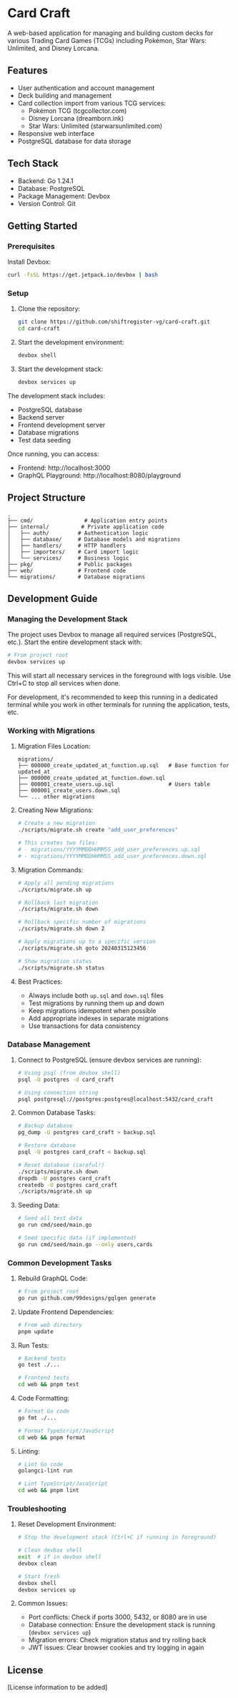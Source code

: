 # Card Craft

A web-based application for managing and building custom decks for various Trading Card Games (TCGs) including Pokémon, Star Wars: Unlimited, and Disney Lorcana.

## Features

- User authentication and account management
- Deck building and management
- Card collection import from various TCG services:
  - Pokémon TCG (tcgcollector.com)
  - Disney Lorcana (dreamborn.ink)
  - Star Wars: Unlimited (starwarsunlimited.com)
- Responsive web interface
- PostgreSQL database for data storage

## Tech Stack

- Backend: Go 1.24.1
- Database: PostgreSQL
- Package Management: Devbox
- Version Control: Git

## Getting Started

### Prerequisites
Install Devbox:
```bash
curl -fsSL https://get.jetpack.io/devbox | bash
```

### Setup

1. Clone the repository:
   ```bash
   git clone https://github.com/shiftregister-vg/card-craft.git
   cd card-craft
   ```

2. Start the development environment:
   ```bash
   devbox shell
   ```

3. Start the development stack:
   ```bash
   devbox services up
   ```

The development stack includes:
- PostgreSQL database
- Backend server
- Frontend development server
- Database migrations
- Test data seeding

Once running, you can access:
- Frontend: http://localhost:3000
- GraphQL Playground: http://localhost:8080/playground

## Project Structure

```
.
├── cmd/                # Application entry points
├── internal/          # Private application code
│   ├── auth/         # Authentication logic
│   ├── database/     # Database models and migrations
│   ├── handlers/     # HTTP handlers
│   ├── importers/    # Card import logic
│   └── services/     # Business logic
├── pkg/              # Public packages
├── web/              # Frontend code
└── migrations/       # Database migrations
```

## Development Guide

### Managing the Development Stack

The project uses Devbox to manage all required services (PostgreSQL, etc.). Start the entire development stack with:

```bash
# From project root
devbox services up
```

This will start all necessary services in the foreground with logs visible. Use Ctrl+C to stop all services when done.

For development, it's recommended to keep this running in a dedicated terminal while you work in other terminals for running the application, tests, etc.

### Working with Migrations

1. Migration Files Location:
   ```
   migrations/
   ├── 000000_create_updated_at_function.up.sql   # Base function for updated_at
   ├── 000000_create_updated_at_function.down.sql
   ├── 000001_create_users.up.sql                 # Users table
   ├── 000001_create_users.down.sql
   └── ... other migrations
   ```

2. Creating New Migrations:
   ```bash
   # Create a new migration
   ./scripts/migrate.sh create "add_user_preferences"

   # This creates two files:
   # - migrations/YYYYMMDDHHMMSS_add_user_preferences.up.sql
   # - migrations/YYYYMMDDHHMMSS_add_user_preferences.down.sql
   ```

3. Migration Commands:
   ```bash
   # Apply all pending migrations
   ./scripts/migrate.sh up

   # Rollback last migration
   ./scripts/migrate.sh down

   # Rollback specific number of migrations
   ./scripts/migrate.sh down 2

   # Apply migrations up to a specific version
   ./scripts/migrate.sh goto 20240315123456

   # Show migration status
   ./scripts/migrate.sh status
   ```

4. Best Practices:
   - Always include both `up.sql` and `down.sql` files
   - Test migrations by running them up and down
   - Keep migrations idempotent when possible
   - Add appropriate indexes in separate migrations
   - Use transactions for data consistency

### Database Management

1. Connect to PostgreSQL (ensure devbox services are running):
   ```bash
   # Using psql (from devbox shell)
   psql -U postgres -d card_craft

   # Using connection string
   psql postgresql://postgres:postgres@localhost:5432/card_craft
   ```

2. Common Database Tasks:
   ```bash
   # Backup database
   pg_dump -U postgres card_craft > backup.sql

   # Restore database
   psql -U postgres card_craft < backup.sql

   # Reset database (careful!)
   ./scripts/migrate.sh down
   dropdb -U postgres card_craft
   createdb -U postgres card_craft
   ./scripts/migrate.sh up
   ```

3. Seeding Data:
   ```bash
   # Seed all test data
   go run cmd/seed/main.go

   # Seed specific data (if implemented)
   go run cmd/seed/main.go --only users,cards
   ```

### Common Development Tasks

1. Rebuild GraphQL Code:
   ```bash
   # From project root
   go run github.com/99designs/gqlgen generate
   ```

2. Update Frontend Dependencies:
   ```bash
   # From web directory
   pnpm update
   ```

3. Run Tests:
   ```bash
   # Backend tests
   go test ./...

   # Frontend tests
   cd web && pnpm test
   ```

4. Code Formatting:
   ```bash
   # Format Go code
   go fmt ./...

   # Format TypeScript/JavaScript
   cd web && pnpm format
   ```

5. Linting:
   ```bash
   # Lint Go code
   golangci-lint run

   # Lint TypeScript/JavaScript
   cd web && pnpm lint
   ```

### Troubleshooting

1. Reset Development Environment:
   ```bash
   # Stop the development stack (Ctrl+C if running in foreground)
   
   # Clean devbox shell
   exit  # if in devbox shell
   devbox clean

   # Start fresh
   devbox shell
   devbox services up
   ```

2. Common Issues:
   - Port conflicts: Check if ports 3000, 5432, or 8080 are in use
   - Database connection: Ensure the development stack is running (`devbox services up`)
   - Migration errors: Check migration status and try rolling back
   - JWT issues: Clear browser cookies and try logging in again

## License

[License information to be added] 